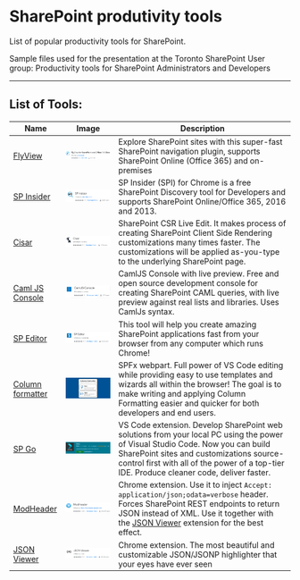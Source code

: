 # SharePoint produtivity tools

List of popular productivity tools for SharePoint.

Sample files used for the presentation at the Toronto SharePoint User group: Productivity tools for SharePoint Administrators and Developers

---
## List of Tools:

| Name | Image | Description
| ---- | ----- | ------------------ |
| [FlyView](https://chrome.google.com/webstore/detail/flyview-for-sharepoint-an/blmfdjjomajmejdkdbcabhgfonkhfaam) | ![](images/FlyView.png) | Explore SharePoint sites with this super-fast SharePoint navigation plugin, supports SharePoint Online (Office 365) and on-premises
| [SP Insider](https://chrome.google.com/webstore/detail/sp-insider/gjckpigahcbffmeofjfedlffddhfidhj?hl=en) | ![](images/spInsider.png) | SP Insider (SPI) for Chrome is a free SharePoint Discovery tool for Developers and supports SharePoint Online/Office 365, 2016 and 2013. |
| [Cisar](https://chrome.google.com/webstore/detail/cisar/nifbdojdggkboiifaklkamfpjcmgafpo?hl=en) | ![](images/cisar.png) | SharePoint CSR Live Edit. It makes process of creating SharePoint Client Side Rendering customizations many times faster. The customizations will be applied as-you-type to the underlying SharePoint page.  |
| [Caml JS Console](https://chrome.google.com/webstore/detail/camljs-console/ohjcpmdjfihchfhkmimcbklhjdphoeac?hl=en) | ![](images/campljs.png) | CamlJS Console with live preview. Free and open source development console for creating SharePoint CAML queries, with live preview against real lists and libraries. Uses CamlJs syntax. |
| [SP Editor](https://chrome.google.com/webstore/detail/sp-editor/ecblfcmjnbbgaojblcpmjoamegpbodhd?hl=en) | ![](images/speditor.png) | This tool will help you create amazing SharePoint applications fast from your browser from any computer which runs Chrome! |
| [Column formatter](https://github.com/SharePoint/sp-dev-solutions/tree/master/solutions/ColumnFormatter) | ![](images/columnFormatter.png) | SPFx webpart. Full power of VS Code editing while providing easy to use templates and wizards all within the browser! The goal is to make writing and applying Column Formatting easier and quicker for both developers and end users. |
| [SP Go](https://marketplace.visualstudio.com/items?itemName=SiteGo.spgo) | ![](images/spGo.png) | VS Code extension. Develop SharePoint web solutions from your local PC using the power of Visual Studio Code. Now you can build SharePoint sites and customizations source-control first with all of the power of a top-tier IDE. Produce cleaner code, deliver faster. | 
| [ModHeader](https://chrome.google.com/webstore/detail/modheader/idgpnmonknjnojddfkpgkljpfnnfcklj?hl=en) | ![](images/modHeader.png)  | Chrome extension. Use it to inject `Accept: application/json;odata=verbose` header. Forces SharePoint REST endpoints to return JSON instead of XML. Use it together with the [JSON Viewer](https://chrome.google.com/webstore/detail/json-viewer/gbmdgpbipfallnflgajpaliibnhdgobh) extension for the best effect.   |
| [JSON Viewer](https://chrome.google.com/webstore/detail/json-viewer/gbmdgpbipfallnflgajpaliibnhdgobh)  | ![](images/jsonViewer.png) | Chrome extension. The most beautiful and customizable JSON/JSONP highlighter that your eyes have ever seen |
